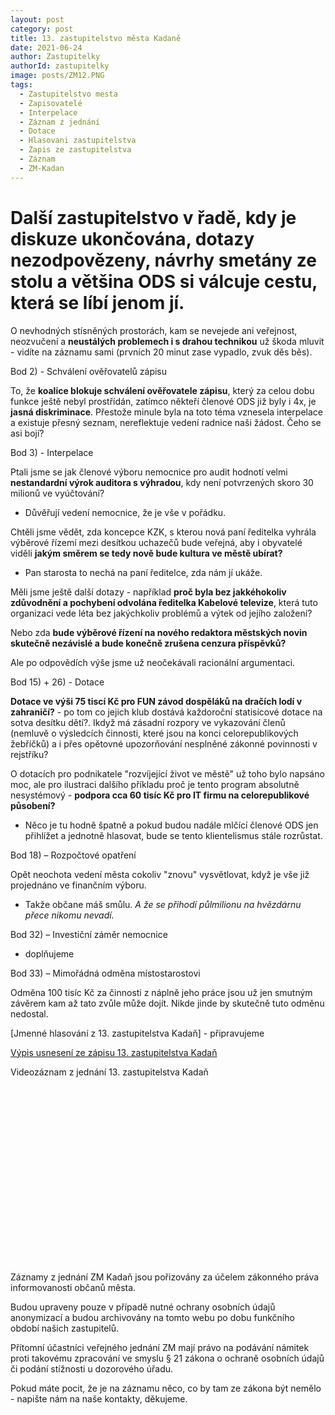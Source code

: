 ```yaml
---
layout: post
category: post
title: 13. zastupitelstvo města Kadaně
date: 2021-06-24
author: Zastupitelky
authorId: zastupitelky
image: posts/ZM12.PNG
tags:
  - Zastupitelstvo mesta
  - Zapisovatelé
  - Interpelace
  - Záznam z jednání
  - Dotace
  - Hlasovani zastupitelstva
  - Zapis ze zastupitelstva
  - Záznam 
  - ZM-Kadan
---
```


# Další zastupitelstvo v řadě, kdy je diskuze ukončována, dotazy nezodpovězeny, návrhy smetány ze stolu a většina ODS si válcuje cestu, která se líbí jenom jí.

O nevhodných stísněných prostorách, kam se nevejede ani veřejnost, neozvučení a **neustálých problemech i s drahou technikou** už škoda mluvit - vidíte na záznamu sami (prvních 20 minut zase vypadlo, zvuk děs běs).

Bod 2) - Schválení ověřovatelů zápisu

To, že **koalice blokuje schválení ověřovatele zápisu**, který za celou dobu funkce ještě nebyl prostřídán, zatímco někteří členové ODS již byly i 4x, je **jasná diskriminace**.
Přestože minule byla na toto téma vznesela interpelace a existuje přesný seznam, nereflektuje vedení radnice naši žádost. Čeho se asi bojí?

Bod 3) - Interpelace

Ptali jsme se jak členové výboru nemocnice pro audit hodnotí velmi **nestandardní výrok auditora s výhradou**, kdy není potvrzených skoro 30 milionů ve vyúčtování? 
 - Důvěřují vedení nemocnice, že je vše v pořádku.
 
Chtěli jsme vědět, zda koncepce KZK, s kterou nová paní ředitelka vyhrála výběrové řízemí mezi desítkou uchazečů bude veřejná, aby i obyvatelé viděli **jakým směrem se tedy nově bude kultura ve městě ubírat?**
- Pan starosta to nechá na paní ředitelce, zda nám jí ukáže.

Měli jsme ještě další dotazy - například **proč byla bez jakkéhokoliv zdůvodnění a pochybení odvolána ředitelka Kabelové televize**, která tuto organizaci vede léta bez jakýchkoliv problémů a výtek od jejího založení?

Nebo zda **bude výběrové řízení na nového redaktora městských novin skutečně nezávislé a bude konečně zrušena cenzura příspěvků?**

Ale po odpovědích výše jsme už neočekávali racionální argumentaci. 


Bod 15) + 26) - Dotace 

**Dotace ve výši 75 tiscí Kč pro FUN závod dospěláků na dračích lodí v zahraničí?** - po tom co jejich klub dostává každoroční statisícové dotace na sotva desítku dětí?. Ikdyž má zásadní rozpory ve vykazování členů (nemluvě o výsledcích činnosti, které jsou na konci celorepublikových žebříčků) a i přes opětovné upozorňování nesplněné zákonné povinnosti v rejstříku?

O dotacích pro podnikatele "rozvíjející život ve městě" už toho bylo napsáno moc, ale pro ilustraci dalšího příkladu proč je tento program absolutně nesystémový - **podpora cca 60 tisíc Kč pro IT firmu na celorepublikové působení?**  

- Něco je tu hodně špatně a pokud budou nadále mlčící členové ODS jen přihlížet a jednotně hlasovat, bude se tento klientelismus stále rozrůstat.

Bod 18) – Rozpočtové opatření

Opět neochota vedení města cokoliv "znovu" vysvětlovat, když je vše již projednáno ve finančním výboru. 
- Takže občane máš smůlu. *A že se přihodí půlmilionu na hvězdárnu přece nikomu nevadí.*

Bod 32) – Investiční záměr nemocnice
- doplňujeme 

Bod 33) – Mimořádná odměna místostarostovi

Odměna 100 tisíc Kč za činnosti z náplně jeho práce jsou už jen smutným závěrem kam až tato zvůle může dojít. Nikde jinde by skutečně tuto odměnu nedostal. 


[Jmenné hlasování z 13. zastupitelstva Kadaň] - připravujeme

[Výpis usnesení ze zápisu 13. zastupitelstva Kadaň](https://www.mesto-kadan.cz/cs/mesto/zastupitelstvo-mesta/usneseni-zastupitelstva-mesta.html) 

Videozáznam z jednání 13. zastupitelstva Kadaň

<script src="https://fast.wistia.com/embed/medias/f0ujk6run7.jsonp" async></script><script src="https://fast.wistia.com/assets/external/E-v1.js" async></script><div class="wistia_responsive_padding" style="padding:56.25% 0 0 0;position:relative;"><div class="wistia_responsive_wrapper" style="height:100%;left:0;position:absolute;top:0;width:100%;"><div class="wistia_embed wistia_async_f0ujk6run7 videoFoam=true" style="height:100%;position:relative;width:100%"><div class="wistia_swatch" style="height:100%;left:0;opacity:0;overflow:hidden;position:absolute;top:0;transition:opacity 200ms;width:100%;"><img src="https://fast.wistia.com/embed/medias/f0ujk6run7/swatch" style="filter:blur(5px);height:100%;object-fit:contain;width:100%;" alt="" aria-hidden="true" onload="this.parentNode.style.opacity=1;" /></div></div></div></div>

Záznamy z jednání ZM Kadaň jsou pořizovány za účelem zákonného práva informovanosti občanů města.

Budou upraveny pouze v případě nutné ochrany osobních údajů anonymizací a budou archivovány na tomto webu po dobu funkčního období našich zastupitelů.

Přítomní účastníci veřejného jednání ZM mají právo na podávání námitek proti takovému zpracování ve smyslu § 21 zákona o ochraně osobních údajů či podání stížnosti u dozorového úřadu.

Pokud máte pocit, že je na záznamu něco, co by tam ze zákona být nemělo - napište nám na naše kontakty, děkujeme.


